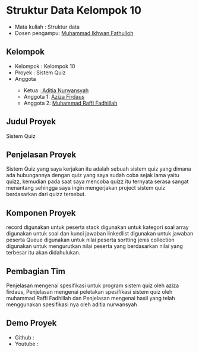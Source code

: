 # Struktur Data Kelompok 10
<ul>
<li>Mata kuliah : Struktur data</li>
<li>Dosen pengampu: <a href="https://github.com/Muhammad-Ikhwan-Fathulloh">Muhammad Ikhwan Fathulloh<a></li>
</ul> 

## Kelompok 
<ul>
<li>Kelompok : Kelompok 10</li>
<li>Proyek : Sistem Quiz</li> 
<li>Anggota</li>
<ul>
<li>Ketua :<a href=" "> Aditia Nurwansyah</a></li>
<li>Anggota 1: <a href=" "> Aziza Firdaus</a></li>
<li>Anggota 2: <a href=" "> Muhammad Raffi Fadhillah</a></li> 
</ul> 
</ul> 

## Judul Proyek 
<p>Sistem Quiz</p> 

## Penjelasan Proyek
<p>Sistem Quiz yang saya kerjakan itu adalah sebuah sistem quiz yang dimana ada hubungannya dengan quiz yang saya sudah coba sejak lama yaitu quizz, kemudian pada saat saya mencoba quizz itu ternyata serasa sangat menantang sehingga saya ingin mengerjakan project sistem quiz berdasarkan dari quizz tersebut.</p>

## Komponen Proyek
<p>record digunakan untuk peserta
   stack digunakan untuk kategori soal
   array digunakan untuk soal dan kunci jawaban
   linkedlist digunakan untuk jawaban peserta
   Queue digunakan untuk nilai peserta
   sortting jenis collection digunakan untuk mengurutkan nilai peserta yang berdasarkan nilai yang terbesar itu akan didahulukan. 
   </p>

## Pembagian Tim
<p>Penjelasan mengenai spesifikasi untuk program sistem quiz oleh aziza firdaus, Penjelasan mengenai peletakan spesifikasi sistem quiz oleh muhammad Raffi Fadhillah dan Penjelasan mengenai hasil yang telah menggunakan spesifikasi nya oleh aditia nurwansyah</p>  
 
## Demo Proyek 
<ul>
  <li>Github : <a href=""> </a> </li>
  <li>Youtube : <a href=""> </a> </li>
</ul> 

